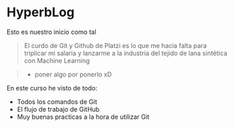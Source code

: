 # HyperbLog
Esto es nuestro inicio como tal

> El curdo de Git y Github de Platzi es lo que me hacia falta para triplicar mi salaria y lanzarme a la industria del tejido de lana sint&eacute;tica con Machine Learning

> - poner algo por ponerlo xD

En este curso he visto de todo:
* Todos los comandos de Git
* El flujo de trabajo de GitHub
* Muy buenas practicas a la hora de utilizar Git